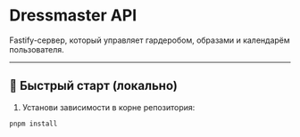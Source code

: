 # Dressmaster API

Fastify-сервер, который управляет гардеробом, образами и календарём пользователя.

---

## 🚀 Быстрый старт (локально)

1) Установи зависимости в корне репозитория:
```bash
pnpm install
